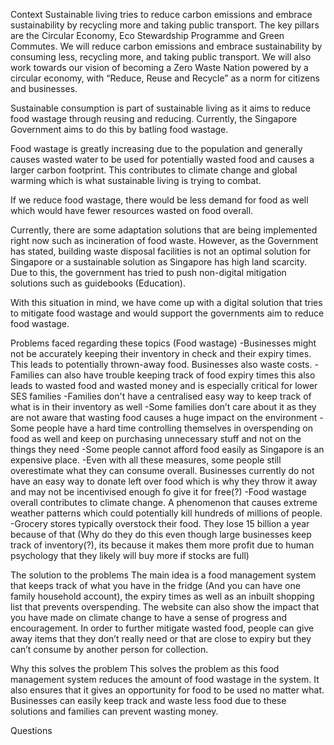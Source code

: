 Context
Sustainable living tries to reduce carbon emissions and embrace sustainability by recycling more and taking public transport. The key pillars are the Circular Economy, Eco Stewardship Programme and Green Commutes. 
We will reduce carbon emissions and embrace sustainability by consuming less, recycling more, and taking public transport. We will also work towards our vision of becoming a Zero Waste Nation powered by a circular economy, with “Reduce, Reuse and Recycle” as a norm for citizens and businesses.

Sustainable consumption is part of sustainable living as it aims to reduce food wastage through reusing and reducing. Currently, the Singapore Government aims to do this by batling food wastage.

Food wastage is greatly increasing due to the population and generally causes wasted water to be used for potentially wasted food and causes a larger carbon footprint. This contributes to climate change and global warming which is what sustainable living is trying to combat. 

If we reduce food wastage, there would be less demand for food as well which would have fewer resources wasted on food overall.

Currently, there are some adaptation solutions that are being implemented right now such as incineration of food waste. However, as the Government has stated, building waste disposal facilities is not an optimal solution for Singapore or a sustainable solution as Singapore has high land scarcity. Due to this, the government has tried to push non-digital mitigation solutions such as guidebooks (Education).

With this situation in mind, we have come up with a digital solution that tries to mitigate food wastage and would support the governments aim to reduce food wastage.


Problems faced regarding these topics (Food wastage)
-Businesses might not be accurately keeping their inventory in check and their expiry times. This leads to potentially thrown-away food. Businesses also waste costs. 
-Families can also have trouble keeping track of food expiry times this also leads to wasted food and wasted money and is especially critical for lower SES families
-Families don't have a centralised easy way to keep track of what is in their inventory as well
-Some families don’t care about it as they are not aware that wasting food causes a huge impact on the environment
-Some people have a hard time controlling themselves in overspending on food as well and keep on purchasing unnecessary stuff and not on the things they need
-Some people cannot afford food easily as Singapore is an expensive place. 
-Even with all these measures, some people still overestimate what they can consume overall. Businesses currently do not have an easy way to donate left over food which is why they throw it away and may not be incentivised enough fo give it for free(?) 
-Food wastage overall contributes to climate change. A phenomenon that causes extreme weather patterns which could potentially kill hundreds of millions of people. 
-Grocery stores typically overstock their food. They lose 15 billion a year because of that (Why do they do this even though large businesses keep track of inventory(?), its because it makes them more profit due to human psychology that they likely will buy more if stocks are full) 








The solution to the problems
The main idea is a food management system that keeps track of what you have in the fridge (And you can have one family household account), the expiry times as well as an inbuilt shopping list that prevents overspending. The website can also show the impact that you have made on climate change to have a sense of progress and encouragement. In order to further mitigate wasted food, people can give away items that they don’t really need or that are close to expiry but they can’t consume by another person for collection. 





Why this solves the problem
This solves the problem as this food management system reduces the amount of food wastage in the system. It also ensures that it gives an opportunity for food to be used no matter what. Businesses can easily keep track and waste less food due to these solutions and families can prevent wasting money.                      

Questions 



